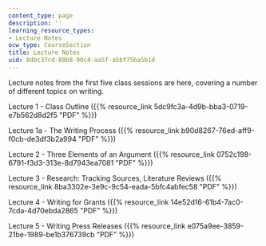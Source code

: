 ```yaml
---
content_type: page
description: ''
learning_resource_types:
- Lecture Notes
ocw_type: CourseSection
title: Lecture Notes
uid: 8dbc37cd-88b8-90c4-aa5f-a5bf75ba5b1d
---
```


Lecture notes from the first five class sessions are here, covering a number of different topics on writing.

Lecture 1 - Class Outline ({{% resource_link 5dc9fc3a-4d9b-bba3-0719-e7b562d8d2f5 "PDF" %}})

Lecture 1a - The Writing Process ({{% resource_link b90d8267-76ed-aff9-f0cb-de3df3b2a994 "PDF" %}})

Lecture 2 - Three Elements of an Argument ({{% resource_link 0752c198-6791-f3d3-313e-8d7943ea7081 "PDF" %}})

Lecture 3 - Research: Tracking Sources, Literature Reviews ({{% resource_link 8ba3302e-3e9c-9c54-eada-5bfc4abfec58 "PDF" %}})

Lecture 4 - Writing for Grants ({{% resource_link 14e52d16-61b4-7ac0-7cda-4d70ebda2865 "PDF" %}})

Lecture 5 - Writing Press Releases ({{% resource_link e075a9ee-3859-21be-1989-be1b376739cb "PDF" %}})